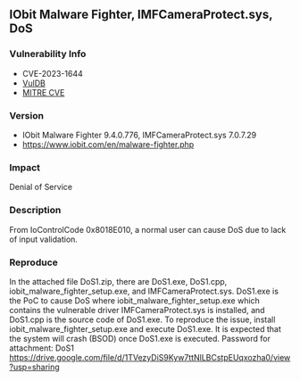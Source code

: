 ## IObit Malware Fighter, IMFCameraProtect.sys, DoS

### Vulnerability Info
* CVE-2023-1644
* [VulDB](https://vuldb.com/?id.224024)
* [MITRE CVE](https://cve.mitre.org/cgi-bin/cvename.cgi?name=CVE-2023-1644)

### Version
* IObit Malware Fighter 9.4.0.776, IMFCameraProtect.sys 7.0.7.29
* https://www.iobit.com/en/malware-fighter.php

### Impact
Denial of Service

### Description
From IoControlCode 0x8018E010, a normal user can cause DoS due to lack of input validation.

### Reproduce
In the attached file DoS1.zip, there are DoS1.exe, DoS1.cpp, iobit_malware_fighter_setup.exe, and IMFCameraProtect.sys. DoS1.exe is the PoC to cause DoS where iobit_malware_fighter_setup.exe which contains the vulnerable driver IMFCameraProtect.sys is installed, and DoS1.cpp is the source code of DoS1.exe. To reproduce the issue, install iobit_malware_fighter_setup.exe and execute DoS1.exe. It is expected that the system will crash (BSOD) once DoS1.exe is executed. Password for attachment: DoS1
https://drive.google.com/file/d/1TVezyDiS9Kyw7ttNlLBCstpEUqxozha0/view?usp=sharing